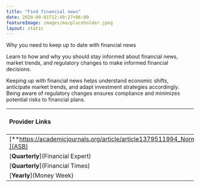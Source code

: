 ```yaml
---
title: "Find financial news"
date: 2020-09-01T12:49:27+06:00
featureImage: images/ma/placeholder.jpeg
layout: static
---
```


Why you need to keep up to date with financial news

Learn to how and why you should stay informed about financial news, market trends, and regulatory changes to make informed financial decisions.

Keeping up with financial news helps understand economic shifts, anticipate market trends, and adapt investment strategies accordingly. Being aware of regulatory changes ensures compliance and minimizes potential risks to financial plans.

| Provider Links      | Free or Paid  |  
| :-----------          | :--------------:      |  
| [**https://academicjournals.org/article/article1379511994_Norman.pdf**](ASB) | Online | 
| [**Quarterly**](Financial Expert) | Online | 
| [**Quarterly**](Financial Times) | Online | 
| [**Yearly**](Money Week) | Online | 
  

<br/><br/>






